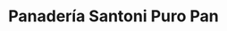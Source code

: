 ---
title: "Panadería Santoni Puro Pan"
url: /carupano/panaderia-santoni-puro-pan/
shop: panadería
---